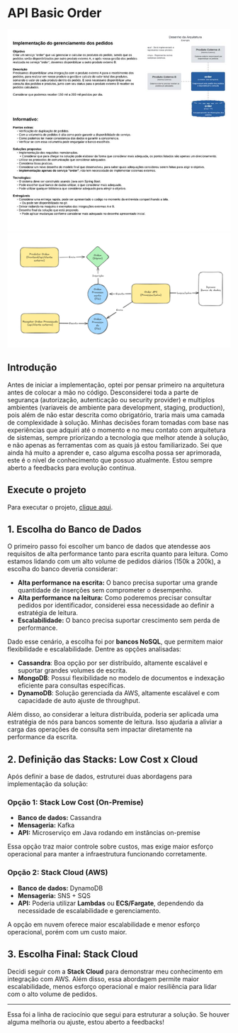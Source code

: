 # API Basic Order

<img src="files/teste_tecnico.png" alt="desafio">
<img src="files/img.png" alt="arq">

## Introdução

Antes de iniciar a implementação, optei por pensar primeiro na arquitetura antes de colocar a mão no código. Desconsiderei toda a parte de segurança (autorização, autenticação ou security provider) e multiplos ambientes (variaveis de ambiente para development, staging, production), pois além de não estar descrita como obrigatório, traria mais uma camada de complexidade à solução. Minhas decisões foram tomadas com base nas experiências que adquiri até o momento e no meu contato com arquitetura de sistemas, sempre priorizando a tecnologia que melhor atende à solução, e não apenas as ferramentas com as quais já estou familiarizado. Sei que ainda há muito a aprender e, caso alguma escolha possa ser aprimorada, este é o nível de conhecimento que possuo atualmente. Estou sempre aberto a feedbacks para evolução contínua.

## Execute o projeto
Para executar o projeto, [clique aqui](./EXECUTE.md).

## 1. Escolha do Banco de Dados

O primeiro passo foi escolher um banco de dados que atendesse aos requisitos de alta performance tanto para escrita quanto para leitura. Como estamos lidando com um alto volume de pedidos diários (150k a 200k), a escolha do banco deveria considerar:

- **Alta performance na escrita:** O banco precisa suportar uma grande quantidade de inserções sem comprometer o desempenho.
- **Alta performance na leitura:** Como poderemos precisar consultar pedidos por identificador, considerei essa necessidade ao definir a estratégia de leitura.
- **Escalabilidade:** O banco precisa suportar crescimento sem perda de performance.

Dado esse cenário, a escolha foi por **bancos NoSQL**, que permitem maior flexibilidade e escalabilidade. Dentre as opções analisadas:

- **Cassandra**: Boa opção por ser distribuído, altamente escalável e suportar grandes volumes de escrita.
- **MongoDB**: Possui flexibilidade no modelo de documentos e indexação eficiente para consultas específicas.
- **DynamoDB**: Solução gerenciada da AWS, altamente escalável e com capacidade de auto ajuste de throughput.

Além disso, ao considerar a leitura distribuída, poderia ser aplicada uma estratégia de nós para bancos somente de leitura. Isso ajudaria a aliviar a carga das operações de consulta sem impactar diretamente na performance da escrita.

## 2. Definição das Stacks: Low Cost x Cloud

Após definir a base de dados, estruturei duas abordagens para implementação da solução:

### **Opção 1: Stack Low Cost (On-Premise)**
- **Banco de dados:** Cassandra
- **Mensageria:** Kafka
- **API:** Microserviço em Java rodando em instâncias on-premise

Essa opção traz maior controle sobre custos, mas exige maior esforço operacional para manter a infraestrutura funcionando corretamente.

### **Opção 2: Stack Cloud (AWS)**
- **Banco de dados:** DynamoDB
- **Mensageria:** SNS + SQS
- **API:** Poderia utilizar **Lambdas** ou **ECS/Fargate**, dependendo da necessidade de escalabilidade e gerenciamento.

A opção em nuvem oferece maior escalabilidade e menor esforço operacional, porém com um custo maior.

[//]: # (## 3. Estratégia de Otimização de Leitura com Cache)

[//]: # ()
[//]: # (Embora eu não tenha muita experiência com essa etapa, sei da importância do cache devido ao alto volume de dados. Dessa forma, adotei essa estratégia para otimizar a leitura e reduzir a carga sobre o banco de dados.)

[//]: # ()
[//]: # (Como os modelos de consulta não foram especificados, assumi que a principal consulta seria por identificador. Com isso, implementei a estratégia de cache para armazenar os pedidos já consultados, reduzindo a necessidade de acesso ao banco.)

[//]: # ()
[//]: # (A ideia seria:)

[//]: # (1. Ao buscar um pedido pela primeira vez, armazená-lo no cache.)

[//]: # (2. Se o mesmo pedido for consultado novamente, ele será recuperado diretamente do cache.)

[//]: # (3. Caso alguma informação do pedido seja alterada, o cache deve ser atualizado.)

[//]: # (4. O cache teria um tempo de expiração para evitar informações desatualizadas.)

## 3. Escolha Final: Stack Cloud

Decidi seguir com a **Stack Cloud** para demonstrar meu conhecimento em integração com AWS. Além disso, essa abordagem permite maior escalabilidade, menos esforço operacional e maior resiliência para lidar com o alto volume de pedidos.

---
Essa foi a linha de raciocínio que segui para estruturar a solução. Se houver alguma melhoria ou ajuste, estou aberto a feedbacks!

